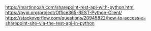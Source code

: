 https://martinnoah.com/sharepoint-rest-api-with-python.html
https://pypi.org/project/Office365-REST-Python-Client/
https://stackoverflow.com/questions/20945822/how-to-access-a-sharepoint-site-via-the-rest-api-in-python

